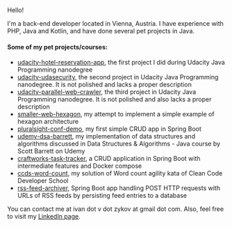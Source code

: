 Hello!

I'm a back-end developer located in Vienna, Austria. I have experience with PHP, Java and Kotlin, and have done several pet projects in Java.

#### Some of my pet projects/courses:
- [udacity-hotel-reservation-app](https://github.com/ivan-zykov/udacity-hotel-reservation-app), the first project I did during Udacity Java Programming nanodegree
- [udacity-udasecurity](https://github.com/ivan-zykov/udacity-udasecurity), the second project in Udacity Java Programming nanodegree. It is not polished and lacks a
  proper description
- [udacity-parallel-web-crawler](https://github.com/ivan-zykov/udacity-parallel-web-crawler), the third project in Udacity Java Programming nanodegree. It is not polished
  and also lacks a proper description
- [smaller-web-hexagon](https://github.com/ivan-zykov/smaller-web-hexagon), my attempt to implement a simple example of hexagon architecture
- [pluralsight-conf-demo](https://github.com/ivan-zykov/pluralsight-conf-demo), my first simple CRUD app in Spring Boot
- [udemy-dsa-barrett](https://github.com/ivan-zykov/udemy-dsa-barrett), my implementation of data structures and algorithms discussed in Data Structures & Algorithms - Java course by Scott Barrett on Udemy
- [craftworks-task-tracker](https://github.com/ivan-zykov/craftworks-task-tracker), a CRUD application in Spring Boot with intermediate features and Docker compose
- [ccds-word-count](https://github.com/ivan-zykov/ccds-word-count), my solution of Word count agility kata of Clean Code Developer School
- [rss-feed-archiver](https://github.com/ivan-zykov/rss-feed-archiver), Spring Boot app handling POST HTTP requests with URLs of RSS feeds by persisting feed entries to a database

You can contact me at ivan dot v dot zykov at gmail dot com. Also, feel free to visit my [LinkedIn page](https://www.linkedin.com/in/ivan-zykov/).
